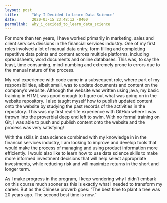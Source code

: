```yaml
---
layout: post
title:      "Why I Decided to Learn Data Science"
date:       2020-03-15 23:48:12 -0400
permalink:  why_i_decided_to_learn_data_science
---
```



For more than ten years, I have worked primarily in marketing, sales and client services divisions in the financial services industry. One of my first roles involved a lot of manual data entry, form filling and completing repetitive data points and content across multiple platforms, including spreadsheets, word documents and online databases.  This was, to say the least, time consuming, mind-numbing and extremely prone to errors due to the manual nature of the process.

My real experience with code came in a subsequent role, where part of my responsibilities, albeit small, was to update documents and content on the company’s website. Although the website was written using java, my basic training in HTML was good enough to figure out what was going on in the website repository. I also taught myself how to publish updated content onto the website by studying the past records of the activities in the repository. This was my first real-life experience with GitHub where I was thrown into the proverbial deep end left to swim. With no formal training on Git, I was able to push and publish content onto the website and the process was very satisfying! 

With the skills in data science combined with my knowledge in in the financial services industry, I am looking to improve and develop tools that would make the process of managing and using product information more efficiently. I would also like to learn how to use data science skills to make more informed investment decisions that will help select appropriate investments, while reducing risk and will maximize returns in the short and longer term.

As I make progress in the program, I keep wondering why I didn’t embark on this course much sooner as this is exactly what I needed to transform my career. But as the Chinese proverb goes: “The best time to plant a tree was 20 years ago. The second best time is now.”
